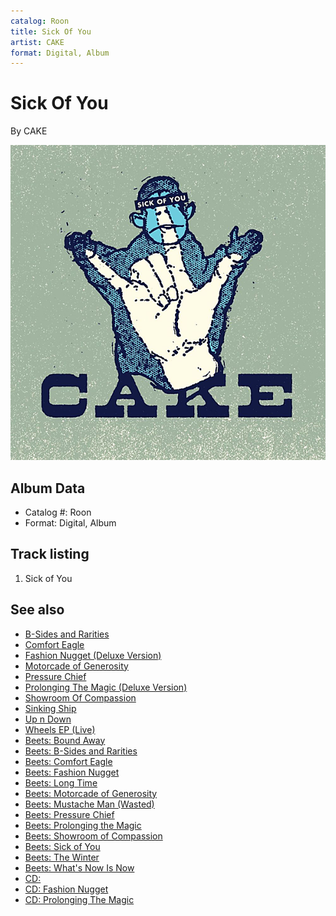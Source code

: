 ```yaml
---
catalog: Roon
title: Sick Of You
artist: CAKE
format: Digital, Album
---
```


# Sick Of You

By CAKE

![](../../assets/albumcovers/CAKE-Sick_Of_You.png)

## Album Data

- Catalog #: Roon
- Format: Digital, Album


## Track listing


1. Sick of You


## See also

- [B-Sides and Rarities](B-Sides_and_Rarities.md)
- [Comfort Eagle](Comfort_Eagle.md)
- [Fashion Nugget (Deluxe Version)](Fashion_Nugget_Deluxe_Version.md)
- [Motorcade of Generosity](Motorcade_of_Generosity.md)
- [Pressure Chief](Pressure_Chief.md)
- [Prolonging The Magic (Deluxe Version)](Prolonging_The_Magic_Deluxe_Version.md)
- [Showroom Of Compassion](Showroom_Of_Compassion.md)
- [Sinking Ship](Sinking_Ship.md)
- [Up n Down](Up_n_Down.md)
- [Wheels EP (Live)](Wheels_EP_Live.md)
- [Beets: Bound Away](../../Beets/CAKE/Bound_Away.md)
- [Beets: B-Sides and Rarities](../../Beets/CAKE/B-Sides_and_Rarities.md)
- [Beets: Comfort Eagle](../../Beets/CAKE/Comfort_Eagle.md)
- [Beets: Fashion Nugget](../../Beets/CAKE/Fashion_Nugget.md)
- [Beets: Long Time](../../Beets/CAKE/Long_Time.md)
- [Beets: Motorcade of Generosity](../../Beets/CAKE/Motorcade_of_Generosity.md)
- [Beets: Mustache Man (Wasted)](../../Beets/CAKE/Mustache_Man_Wasted.md)
- [Beets: Pressure Chief](../../Beets/CAKE/Pressure_Chief.md)
- [Beets: Prolonging the Magic](../../Beets/CAKE/Prolonging_the_Magic.md)
- [Beets: Showroom of Compassion](../../Beets/CAKE/Showroom_of_Compassion.md)
- [Beets: Sick of You](../../Beets/CAKE/Sick_of_You.md)
- [Beets: The Winter](../../Beets/CAKE/The_Winter.md)
- [Beets: What's Now Is Now](../../Beets/CAKE/Whats_Now_Is_Now.md)
- [CD: ](../../CD/CAKE/CAKE.md)
- [CD: Fashion Nugget](../../CD/CAKE/Fashion_Nugget.md)
- [CD: Prolonging The Magic](../../CD/CAKE/Prolonging_The_Magic.md)
